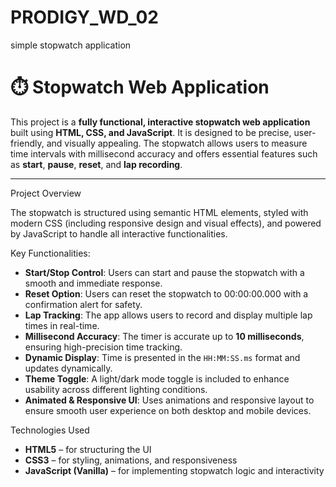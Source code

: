 # PRODIGY_WD_02
simple stopwatch application
# ⏱️ Stopwatch Web Application

This project is a **fully functional, interactive stopwatch web application** built using **HTML, CSS, and JavaScript**. It is designed to be precise, user-friendly, and visually appealing. The stopwatch allows users to measure time intervals with millisecond accuracy and offers essential features such as **start**, **pause**, **reset**, and **lap recording**.

---

Project Overview

The stopwatch is structured using semantic HTML elements, styled with modern CSS (including responsive design and visual effects), and powered by JavaScript to handle all interactive functionalities.

Key Functionalities:
- **Start/Stop Control**: Users can start and pause the stopwatch with a smooth and immediate response.
- **Reset Option**: Users can reset the stopwatch to 00:00:00.000 with a confirmation alert for safety.
- **Lap Tracking**: The app allows users to record and display multiple lap times in real-time.
- **Millisecond Accuracy**: The timer is accurate up to **10 milliseconds**, ensuring high-precision time tracking.
- **Dynamic Display**: Time is presented in the `HH:MM:SS.ms` format and updates dynamically.
- **Theme Toggle**: A light/dark mode toggle is included to enhance usability across different lighting conditions.
- **Animated & Responsive UI**: Uses animations and responsive layout to ensure smooth user experience on both desktop and mobile devices.

Technologies Used
- **HTML5** – for structuring the UI
- **CSS3** – for styling, animations, and responsiveness
- **JavaScript (Vanilla)** – for implementing stopwatch logic and interactivity
